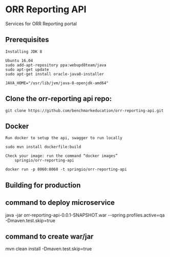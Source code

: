 # ORR Reporting API

Services for ORR Reporting portal

## Prerequisites
	Installing JDK 8

	Ubuntu 16.04
	sudo add-apt-repository ppa:webupd8team/java
	sudo apt-get update
	sudo apt-get install oracle-java8-installer

	JAVA_HOME="/usr/lib/jvm/java-8-openjdk-amd64"
	
## Clone the orr-reporting api repo:
	git clone https://github.com/benchmarkeducation/orr-reporting-api.git
	

## Docker
	Run docker to setup the api, swagger to run locally

	sudo mvn install dockerfile:build
	
	Check your image: run the command “docker images”
	    springio/orr-reporting-api

	docker run -p 8060:8060 -t springio/orr-reporting-api
	

## Building for production

## command to deploy microservice
java -jar orr-reporting-api-0.0.1-SNAPSHOT.war --spring.profiles.active=qa -Dmaven.test.skip=true

## command to create war/jar
mvn clean install -Dmaven.test.skip=true



